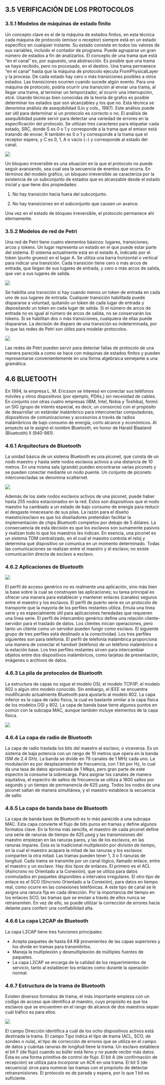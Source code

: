 ﻿## 3.5 VERIFICACIÓN DE LOS PROTOCOLOS

### 3.5.1 Modelos de máquinas de estado finito

Un concepto clave es el de la máquina de estados finitos, en esta técnica cada máquina de protocolo (emisor o receptor) siempre está en un estado específico en cualquier instante. Su estado consiste en todos los valores de sus variables, incluido el contador de programa. Puede agruparse un gran número de estados a fin de analizarlos.
El concepto de una trama que está “en el canal” es, por supuesto, una abstracción. Es posible que una trama se haya recibido, pero no procesado, en el destino. Una trama permanece “en el canal” hasta que la máquina de protocolo ejecuta FromPhysicalLayer y la procesa. De cada estado hay cero o más transiciones posibles a otros estados. Las transiciones ocurren cuando sucede algún evento. Para una máquina de protocolo, podría ocurrir una transición al enviar una trama, al llegar una trama, al terminar un temporizador, al ocurrir una interrupción, etcé.
Usando técnicas bien conocidas de la teoría de grafos es posible determinar los estados que son alcanzables y los que no. Esta técnica se denomina análisis de asequibilidad (Lin y cols., 1987). Este análisis puede ser útil para determinar si un protocolo es correcto o no.
El análisis de asequibilidad puede servir para detectar una variedad de errores en la especificación del protocolo. Se utilizan tres caracteres para etiquetar cada estado, SRC, donde S es 0 o 1 y corresponde a la trama que el emisor está tratando de enviar; R también es 0 o 1 y corresponde a la trama que el receptor espera, y C es 0, 1, A o vacío (−) y corresponde al estado del canal.

![](https://lh3.googleusercontent.com/PI0Dz8L_qWGqQXX50cFhmPWpE_FcE81JVGfuYn9aVYaChm9E9WANzJNkmSQKl2LVmNsHPzMXgCDZ3HpgyTshpsr5ixTy_yTYlEL_0Hk8wjOSJS0LhgxcY72aQLfdUBZy-gFDRlpDqD48LksaXbF_Yyahk6IrIgVas2oVQujAqrL_v11HskRZPYHTaQ)

Un bloqueo irreversible es una situación en la que el protocolo no puede seguir avanzando, sea cual sea la secuencia de eventos que ocurra. En términos del modelo gráfico, un bloqueo irreversible se caracteriza por la existencia de un subconjunto de estados que es alcanzable desde el estado inicial y que tiene dos propiedades:

1. No hay transición hacia fuera del subconjunto.

2. No hay transiciones en el subconjunto que causen un avance.

Una vez en el estado de bloqueo irreversible, el protocolo permanece ahí eternamente.

### 3.5.2 Modelos de red de Petri

Una red de Petri tiene cuatro elementos básicos: lugares, transiciones, arcos y tokens. Un lugar representa un estado en el que puede estar parte del sistema. El sistema actualmente está en el estado A, indicado por el token (punto grueso) en el lugar A. Se utiliza una barra horizontal o vertical para indicar una transición. Cada transición tiene cero o más arcos de entrada, que llegan de sus lugares de entrada, y cero o más arcos de salida, que van a sus lugares de salida.

![](https://lh5.googleusercontent.com/7p0nUaaLmOQYkUHa1KOa5tFVSxhHwnfQ3gZ_i4-KWUgas3sHRmoH6XLWE83tGP1RSKkJeA4gSHsA5Wp1bm69qB8ucx-hlktrmv-2dZKVJhXwh-d5eWVUKRzumKuSalOjodpesoGYRU4aSQiiMCZsWiRIptdZyAdScLdW3Bhnckez616y9mZsM4gVfg)

Se habilita una transición si hay cuando menos un token de entrada en cada uno de sus lugares de entrada. Cualquier transición habilitada puede dispararse a voluntad, quitando un token de cada lugar de entrada y depositando un token en cada lugar de salida. Si el número de arcos de entrada no es igual al número de arcos de salida, no se conservarán los tokens. Si se habilitan dos o más transiciones, cualquiera de ellas puede dispararse. La decisión de disparo de una transición es indeterminada, por lo que las redes de Petri son útiles para modelar protocolos.

![](https://lh4.googleusercontent.com/yjAFM7e-QFXS-t1iJ4g4AaruPTbmfEca2MPFEa4nxv5lNprwfMDP2Uln9LPmNiyn-TwW30Ku2N_1FgXcsdatd0sf8WovAUm7mByVLYdsAslPD98MyiWJTeZtgR3oIlfs71YasxMGEga1q6TUWEuaakenCOgh2Vj3p7X_UCmcP2qZ4IN413dXpz24wA)

Las redes de Petri pueden servir para detectar fallas de protocolo de una manera parecida a como se hace con máquinas de estados finitos y pueden representarse convenientemente en una forma algebraica semejante a una gramática.

## 4.6 BLUETOOTH

En 1994, la empresa L. M. Ericsson se interesó en conectar sus teléfonos móviles y otros dispositivos (por ejemplo, PDAs,) sin necesidad de cables. En conjunto con otras cuatro empresas (IBM, Intel, Nokia y Toshiba), formó un SIG (grupo de interés especial, es decir, un consorcio) con el propósito de desarrollar un estándar inalámbrico para interconectar computadoras, dispositivos de comunicaciones y accesorios a través de radios inalámbricos de bajo consumo de energía, corto alcance y económicos. Al proyecto se le asignó el nombre Bluetooth, en honor de Harald Blaatand (Bluetooth) II (940-981).

### 4.6.1 Arquitectura de Bluetooth

La unidad básica de un sistema Bluetooth es una piconet, que consta de un nodo maestro y hasta siete nodos esclavos activos a una distancia de 10 metros. En una misma sala (grande) pueden encontrarse varias piconets y se pueden conectar mediante un nodo puente. Un conjunto de piconets interconectadas se denomina scatternet.

![](https://lh3.googleusercontent.com/OT0AzOIPmRaQR_XFJJpbqiQbKUKAAz1AeYGwRI8XGYkrBIuwsjtTbHV_87-HSmDKAmr96-7OiTYDCE20jak-Jm6fhlqdWAPONqCJuxaG66MhHLepf5lBkzRw5rCgAHYz9TPSI7B-SYP9eexaXXuyJSVttUzX6CcUeRIaa4w2H7InoWf-6Sx0UQSUKg)

Además de los siete nodos esclavos activos de una piconet, puede haber hasta 255 nodos estacionados en la red. Éstos son dispositivos que el nodo maestro ha cambiado a un estado de bajo consumo de energía para reducir el desgaste innecesario de sus pilas.
La razón para el diseño maestro/esclavo es que los diseñadores pretendían facilitar la implementación de chips Bluetooth completos por debajo de 5 dólares. La consecuencia de esta decisión es que los esclavos son sumamente pasivos y realizan todo lo que los maestros les indican.
En esencia, una piconet es un sistema TDM centralizado, en el cual el maestro controla el reloj y determina qué dispositivo se comunica en un momento determinado. Todas las comunicaciones se realizan entre el maestro y el esclavo; no existe comunicación directa de esclavo a esclavo.

### 4.6.2 Aplicaciones de Bluetooth

![](https://lh3.googleusercontent.com/A4_GyEngWHH-Zeo12wx1ymdSuInV3XeCpKJEAxNdnRK8E0uf9o444pClCcZK68sE9tO8_Eb0kV_Rf3yAAk20u-z8FNlL0xTOndEUgRhQHEaWsYAPSmhK_bWHAvOH711Xm8ot21V8fvNs46LWgwzKP6rDQF3KHlyN9E2SKYS5j8qv7zumpvvEsYsS6w)

El perfil de acceso genérico no es realmente una aplicación, sino más bien la base sobre la cual se construyen las aplicaciones; su tarea principal es ofrecer una manera para establecer y mantener enlaces (canales) seguros entre el maestro y los esclavos.
El perfil de puerto serie es un protocolo de transporte que la mayoría de los perfiles restantes utiliza. Emula una línea serie y es especialmente útil para aplicaciones heredadas que requieren una línea serie. El perfil de intercambio genérico define una relación cliente-servidor para el traslado de datos. Los clientes inician operaciones, pero tanto un cliente como un servidor pueden fungir como esclavo.
El siguiente grupo de tres perfiles está destinado a la conectividad. Los tres perfiles siguientes son para telefonía. El perfil de telefonía inalámbrica proporciona una manera de conectar el handset (teléfono) de un teléfono inalámbrico a la estación base. Los tres perfiles restantes sirven para intercambiar objetos entre dos dispositivos inalámbricos, como tarjetas de presentación, imágenes o archivos de datos.

### 4.6.3 La pila de protocolos de Bluetooth

La estructura de capas no sigue el modelo OSI, el modelo TCP/IP, el modelo 802 o algún otro modelo conocido. Sin embargo, el IEEE se encuentra modificando actualmente Bluetooth para ajustarlo al modelo 802. La capa inferior es la capa de radio física, la cual es bastante similar a la capa física de los modelos OSI y 802. La capa de banda base tiene algunos puntos en común con la subcapa MAC, aunque también incluye elementos de la capa física.

![](https://lh6.googleusercontent.com/18ODUbf_8GV-GO9Pyf0gAIWQYCdTJoIloltx-w9ie0FfY76CCJf0RcsAmu37r1aMQNC6bPMbwGBcMgHQd5JziIKh9O5Z2-uXWDLCwWBi8PdcicNUwHTb8hI4aWbG0i3xfGjpWQsIIVqA7AG6O8blWEQ0UXyGSJ3_mFIf0QiJ9ZRwO3AC2ZmtDUh6Xg)

### 4.6.4 La capa de radio de Bluetooth

La capa de radio traslada los bits del maestro al esclavo, o viceversa. Es un sistema de baja potencia con un rango de 10 metros que opera en la banda ISM de 2.4 GHz. La banda se divide en 79 canales de 1 MHz cada uno. La modulación es por desplazamiento de frecuencia, con 1 bit por Hz, lo cual da una tasa de datos aproximada de 1 Mbps, pero gran parte de este espectro la consume la sobrecarga. Para asignar los canales de manera equitativa, el espectro de saltos de frecuencia se utiliza a 1600 saltos por segundo y un tiempo de permanencia de 625 μseg. Todos los nodos de una piconet saltan de manera simultánea, y el maestro establece la secuencia de salto

### 4.6.5 La capa de banda base de Bluetooth

La capa de banda base de Bluetooth es lo más parecido a una subcapa MAC. Esta capa convierte el flujo de bits puros en tramas y define algunos formatos clave. En la forma más sencilla, el maestro de cada piconet define una serie de ranuras de tiempo de 625 μseg y las transmisiones del maestro empiezan en las ranuras pares, y las de los esclavos, en las ranuras impares. Ésta es la tradicional multiplexión por división de tiempo, en la cual el maestro acapara la mitad de las ranuras y los esclavos comparten la otra mitad. Las tramas pueden tener 1, 3 o 5 ranuras de longitud.
Cada trama se transmite por un canal lógico, llamado enlace, entre el maestro y un esclavo. Hay dos tipos de enlaces. El primero es el ACL (Asíncrono no Orientado a la Conexión), que se utiliza para datos conmutados en paquetes disponibles a intervalos irregulares.
El otro tipo de enlace es el SCO (Síncrono Orientado a la Conexión), para datos en tiempo real, como ocurre en las conexiones telefónicas. A este tipo de canal se le asigna una ranura fija en cada dirección. Por la importancia del tiempo en los enlaces SCO, las tramas que se envían a través de ellos nunca se retransmiten. En vez de ello, se puede utilizar la corrección de errores hacia delante para conferir una confiabilidad alta.

### 4.6.6 La capa L2CAP de Bluetooth

La capa L2CAP tiene tres funciones principales:
-   Acepta paquetes de hasta 64 KB provenientes de las capas superiores y los divide en tramas para transmitirlos.
-   Maneja la multiplexión y desmultiplexión de múltiples fuentes de paquetes.
-   La capa L2CAP se encarga de la calidad de los requerimientos de servicio, tanto al establecer los enlaces como durante la operación normal.
### 4.6.7 Estructura de la trama de Bluetooth

Existen diversos formatos de trama, el más importante empieza con un código de acceso que identifica al maestro, cuyo propósito es que los esclavos que se encuentren en el rango de alcance de dos maestros sepan cuál tráfico es para ellos.

![](https://lh6.googleusercontent.com/HBgiDwwKv8lMVObK2-_IcIL9w0cVOsIY2ENW5gw-hbHu5zO4xdSXN3XhEDzF7v9heV0H6kErILiykOw9mxt0dUDQKlglMb0J7LfCJMgvyYJWr97rvRe2GBB5z-82nAM-I6JV0hngWb2Ke-F_d5BIDd0WeHy6GvWDHAAaoB5CQKKyWiY9hAlux0Fdhw)

El campo Dirección identifica a cuál de los ocho dispositivos activos está destinada la trama. El campo Tipo indica el tipo de trama (ACL, SCO, de sondeo o nula), el tipo de corrección de errores que se utiliza en el campo de datos y cuántas ranuras de longitud tiene la trama. Un esclavo establece el bit F (de flujo) cuando su búfer está lleno y no puede recibir más datos. Ésta es una forma primitiva de control de flujo. El bit A (de confirmación de recepción) se utiliza para incorporar un ACK en una trama. El bit S (de secuencia) sirve para numerar las tramas con el propósito de detectar retransmisiones. El protocolo es de parada y espera, por lo que 1 bit es suficiente.
